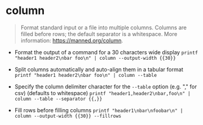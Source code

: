 # column
> Format standard input or a file into multiple columns.
> Columns are filled before rows; the default separator is a whitespace.
> More information: <https://manned.org/column>.

- Format the output of a command for a 30 characters wide display
`printf "header1 header2\nbar foo\n" | column --output-width {{30}}`

- Split columns automatically and auto-align them in a tabular format
`printf "header1 header2\nbar foo\n" | column --table`

- Specify the column delimiter character for the `--table` option (e.g. "," for csv) (defaults to whitespace)
`printf "header1,header2\nbar,foo\n" | column --table --separator {{,}}`

- Fill rows before filling columns
`printf "header1\nbar\nfoobar\n" | column --output-width {{30}} --fillrows`
